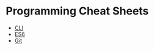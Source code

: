 # Programming Cheat Sheets

* [CLI](https://github.com/bisonhubert/programming-cheat-sheets/blob/master/cli.md)
* [ES6](https://github.com/bisonhubert/programming-cheat-sheets/blob/master/es6-cheat-sheet.md)
* [Git](https://github.com/bisonhubert/programming-cheat-sheets/blob/master/git.md)
